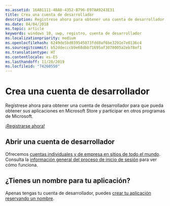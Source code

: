 ```yaml
---
ms.assetid: 16AB1111-4BA8-4352-B796-E97AA9243E31
title: Crea una cuenta de desarrollador
description: Regístrese ahora para obtener una cuenta de desarrollador para que pueda obtener sus aplicaciones en Microsoft Store y participar en otros programas de Microsoft.
ms.date: 04/04/2018
ms.topic: article
keywords: windows 10, uwp, registro, cuenta de desarrollador
ms.localizationpriority: medium
ms.openlocfilehash: 6249de5bd039545073fdd8af6be3291e7e0136c4
ms.sourcegitcommit: b52ddecccb9e68dbb71695af3078005a2eb78af1
ms.translationtype: HT
ms.contentlocale: es-ES
ms.lasthandoff: 11/20/2019
ms.locfileid: "74260550"
---
```

# <a name="create-a-developer-account"></a>Crea una cuenta de desarrollador

Regístrese ahora para obtener una cuenta de desarrollador para que pueda obtener sus aplicaciones en Microsoft Store y participar en otros programas de Microsoft.

[¡Registrarse ahora!](https://developer.microsoft.com/store/register)

## <a name="opening-your-developer-account"></a>Abrir una cuenta de desarrollador

Ofrecemos [cuentas individuales y de empresa en sitios de todo el mundo](../publish/account-types-locations-and-fees.md). Consulta la [información general del proceso de inicio de sesión](../publish/opening-a-developer-account.md) para ver cómo funciona.

## <a name="have-a-name-for-your-app"></a>¿Tienes un nombre para tu aplicación?

Apenas tengas tu cuenta de desarrollador, puedes [crear tu aplicación reservando un nombre](https://docs.microsoft.com/windows/uwp/publish/create-your-app-by-reserving-a-name).

